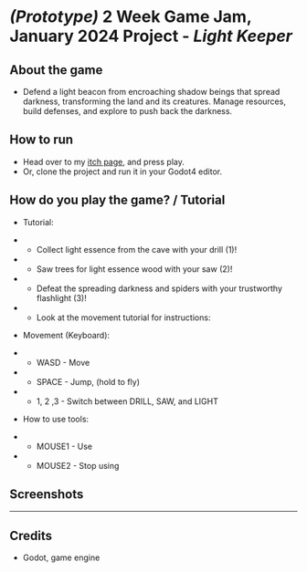 # ***(Prototype)*** 2 Week Game Jam, January 2024 Project - *Light Keeper*


## About the game

* Defend a light beacon from encroaching shadow beings that spread darkness, transforming the land and its creatures. Manage resources, build defenses, and explore to push back the darkness.


## How to run

* Head over to my [itch page](https://lovfall.itch.io/light-keeper), and press play.
* Or, clone the project and run it in your Godot4 editor.


## How do you play the game? / Tutorial

* Tutorial:

* * Collect light essence from the cave with your drill (1)!

* * Saw trees for light essence wood with your saw (2)!

* * Defeat the spreading darkness and spiders with your trustworthy flashlight (3)!

* * Look at the movement tutorial for instructions:

* Movement (Keyboard):

* * WASD - Move

* * SPACE - Jump, (hold to fly)

* * 1, 2 ,3 -  Switch between DRILL, SAW, and LIGHT

* How to use tools:

* * MOUSE1 - Use

* * MOUSE2 - Stop using

## Screenshots

---

## Credits

* Godot, game engine
